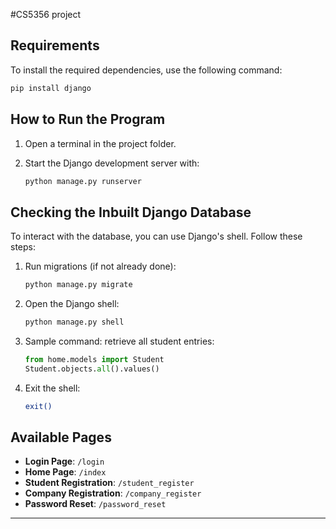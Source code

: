 #CS5356 project

## Requirements
To install the required dependencies, use the following command:

```bash
pip install django
```

## How to Run the Program
1. Open a terminal in the project folder.
2. Start the Django development server with:

   ```bash
   python manage.py runserver
   ```

## Checking the Inbuilt Django Database
To interact with the database, you can use Django's shell. Follow these steps:

1. Run migrations (if not already done):

   ```bash
   python manage.py migrate
   ```

2. Open the Django shell:

   ```bash
   python manage.py shell
   ```

3. Sample command: retrieve all student entries:

   ```python
   from home.models import Student
   Student.objects.all().values()
   ```

4. Exit the shell:

   ```bash
   exit()
   ```

## Available Pages
- **Login Page**: `/login`
- **Home Page**: `/index`
- **Student Registration**: `/student_register`
- **Company Registration**: `/company_register`
- **Password Reset**: `/password_reset`

---
